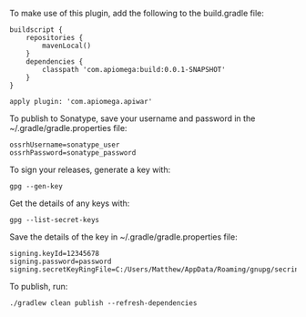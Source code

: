 To make use of this plugin, add the following to the build.gradle file:

```
buildscript {
    repositories {
        mavenLocal()
    }
    dependencies {
        classpath 'com.apiomega:build:0.0.1-SNAPSHOT'
    }
}

apply plugin: 'com.apiomega.apiwar'
```

To publish to Sonatype, save your username and password in the ~/.gradle/gradle.properties file:

```
ossrhUsername=sonatype_user
ossrhPassword=sonatype_password
```

To sign your releases, generate a key with:

```
gpg --gen-key
```

Get the details of any keys with:

```
gpg --list-secret-keys
```

Save the details of the key in ~/.gradle/gradle.properties file:

```
signing.keyId=12345678
signing.password=password
signing.secretKeyRingFile=C:/Users/Matthew/AppData/Roaming/gnupg/secring.gpg
```

To publish, run:

```
./gradlew clean publish --refresh-dependencies
```